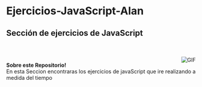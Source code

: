 # Ejercicios-JavaScript-Alan
<h2 title="hehehe"> Sección de ejercicios de JavaScript</h2>

<br />
<br />


 
<img align="right" alt="GIF" src="https://miro.medium.com/v2/resize:fit:1200/1*yUNfohs9jA6GCDmyCYJTvA@2x.png height=300px"/>


**Sobre este Repositorio!**
<br />
En esta Seccion encontraras los ejercicios de javaScript que ire realizando a medida del tiempo




